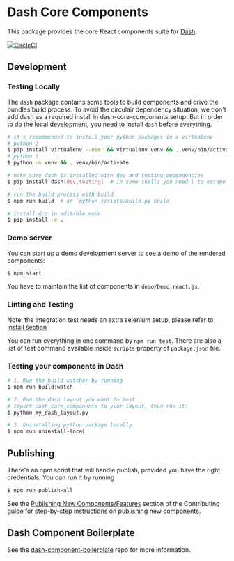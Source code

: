 # Dash Core Components

This package provides the core React components suite for [Dash][].

[![CircleCI](https://circleci.com/gh/plotly/dash-core-components.svg?style=svg)](https://circleci.com/gh/plotly/dash-core-components)

## Development

### Testing Locally

The `dash` package contains some tools to build components and drive the bundles build process.
To avoid the circulair dependency situation, we don't add dash as a required install in dash-core-components setup. But in order to do the local development, you need to install `dash` before everything.

```bash
# it's recommended to install your python packages in a virtualenv
# python 2
$ pip install virtualenv --user && virtualenv venv && . venv/bin/activate
# python 3
$ python -m venv && . venv/bin/activate

# make sure dash is installed with dev and testing dependencies
$ pip install dash[dev,testing]  # in some shells you need \ to escape []

# run the build process with build
$ npm run build  # or `python scripts/build.py build`

# install dcc in editable mode
$ pip install -e .
```

### Demo server

You can start up a demo development server to see a demo of the rendered
components:

```sh
$ npm start
```

You have to maintain the list of components in `demo/Demo.react.js`.

### Linting and Testing

Note: the integration test needs an extra selenium setup, please refer to [install section](https://dash.plot.ly/testing)

You can run everything in one command by `npm run test`. There are also a list of test command available inside `scripts` property of `package.json` file.


### Testing your components in Dash

```bash
# 1. Run the build watcher by running
$ npm run build:watch

# 2. Run the dash layout you want to test
# Import dash_core_components to your layout, then run it:
$ python my_dash_layout.py

# 3. Uninstalling python package locally
$ npm run uninstall-local
```

## Publishing

There's an npm script that will handle publish, provided you have the right credentials. You can run it by running

```sh
$ npm run publish-all
```

See the [Publishing New Components/Features](CONTRIBUTING.md#publishing-new-componentsfeatures) section of the Contributing guide for step-by-step instructions on publishing new components.

## Dash Component Boilerplate

See the [dash-component-boilerplate](https://github.com/plotly/dash-component-boilerplate) repo for more information.

[Dash]: https://plot.ly/dash
[Dash Component Boilerplate]: (https://github.com/plotly/dash-component-boilerplate)
[NPM package authors]: https://www.npmjs.com/package/dash-core-components/access
[PyPi]: https://pypi.python.org/pypi
